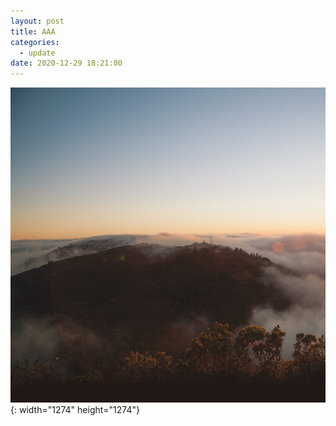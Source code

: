 ```yaml
---
layout: post
title: AAA
categories:
  - update
date: 2020-12-29 18:21:00
---
```


<img src="/images/bg.jpg" class="fit image">{: width="1274" height="1274"}
